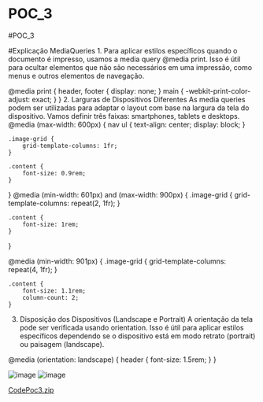 # POC_3
#POC_3

#Explicação MediaQueries
1.
Para aplicar estilos específicos quando o documento é impresso, usamos a media query @media print. Isso é útil para ocultar elementos que não são necessários em uma impressão, como menus e outros elementos de navegação.

@media print {
    header, footer {
        display: none;
    }
    main {
        -webkit-print-color-adjust: exact;
    }
}
2. Larguras de Dispositivos Diferentes
As media queries podem ser utilizadas para adaptar o layout com base na largura da tela do dispositivo. Vamos definir três faixas: smartphones, tablets e desktops.
@media (max-width: 600px) {
    nav ul {
        text-align: center;
        display: block;
    }

    .image-grid {
        grid-template-columns: 1fr;
    }

    .content {
        font-size: 0.9rem;
    }
}
@media (min-width: 601px) and (max-width: 900px) {
    .image-grid {
        grid-template-columns: repeat(2, 1fr);
    }

    .content {
        font-size: 1rem;
    }
}

@media (min-width: 901px) {
    .image-grid {
        grid-template-columns: repeat(4, 1fr);
    }

    .content {
        font-size: 1.1rem;
        column-count: 2;
    }

3. Disposição dos Dispositivos (Landscape e Portrait)
A orientação da tela pode ser verificada usando orientation. Isso é útil para aplicar estilos específicos dependendo se o dispositivo está em modo retrato (portrait) ou paisagem (landscape).

@media (orientation: landscape) {
    header {
        font-size: 1.5rem;
    }
}

![image](https://github.com/user-attachments/assets/74fe9e04-9443-43af-a8c0-0f5054304364)
![image](https://github.com/user-attachments/assets/326638e8-7945-467a-9c42-0dd5c47b0320)

[CodePoc3.zip](https://github.com/user-attachments/files/17167403/CodePoc3.zip)

